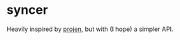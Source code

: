# syncer

Heavily inspired by [projen](https://github.com/projen/projen), but with (I hope) a simpler API.

